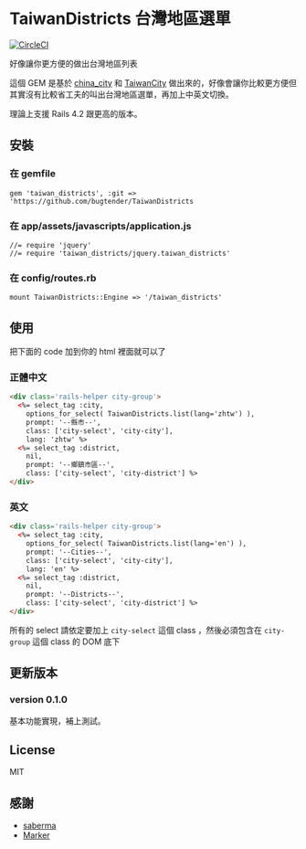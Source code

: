 # TaiwanDistricts 台灣地區選單

[![CircleCI](https://circleci.com/gh/bugtender/TaiwanDistricts.svg?style=svg)](https://circleci.com/gh/bugtender/TaiwanDistricts)

好像讓你更方便的做出台灣地區列表

這個 GEM 是基於 [china_city](https://github.com/saberma/china_city) 和 [TaiwanCity](https://github.com/motephyr/taiwan_city) 做出來的，好像會讓你比較更方便但其實沒有比較省工夫的叫出台灣地區選單，再加上中英文切換。

理論上支援 Rails 4.2 跟更高的版本。

## 安裝

### 在 gemfile

```
gem 'taiwan_districts', :git => 'https://github.com/bugtender/TaiwanDistricts
```

### 在 app/assets/javascripts/application.js

```
//= require 'jquery'
//= require 'taiwan_districts/jquery.taiwan_districts'
```

### 在 config/routes.rb

```
mount TaiwanDistricts::Engine => '/taiwan_districts'
```

## 使用

把下面的 code 加到你的 html 裡面就可以了

### 正體中文

```HTML
<div class='rails-helper city-group'>
  <%= select_tag :city, 
    options_for_select( TaiwanDistricts.list(lang='zhtw') ), 
    prompt: '--縣市--', 
    class: ['city-select', 'city-city'], 
    lang: 'zhtw' %>
  <%= select_tag :district, 
    nil, 
    prompt: '--鄉鎮市區--', 
    class: ['city-select', 'city-district'] %>
</div>
```

### 英文

```HTML
<div class='rails-helper city-group'>
  <%= select_tag :city, 
    options_for_select( TaiwanDistricts.list(lang='en') ), 
    prompt: '--Cities--', 
    class: ['city-select', 'city-city'], 
    lang: 'en' %>
  <%= select_tag :district, 
    nil, 
    prompt: '--Districts--', 
    class: ['city-select', 'city-district'] %>
</div>
```

所有的 select 請依定要加上 `city-select` 這個 class ，然後必須包含在 `city-group` 這個 class 的 DOM 底下

## 更新版本

### version 0.1.0

基本功能實現，補上測試。

## License
MIT

## 感謝

* [saberma](https://github.com/saberma)
* [Marker](https://github.com/motephyr)
